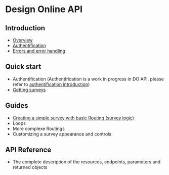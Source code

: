 # Design Online API
## Introduction
- [Overview](intro-overview.md)
- [Authentification](intro-authentification.md)
- [Errors and error handling](intro-error.md)
## Quick start
- Authentification (Authentification is a work in progress in DO API, please refer to [authentification introduction](intro-authentification.md))
- [Getting surveys](qstart-getsurveys.md)
## Guides
- [Creating a simple survey with basic Routing (survey logic)](guide-create-survey.md)
- Loops
- More complexe Routings
- Customizing a survey appearance and controls
## API Reference
- The complete description of the resources, endpoints, parameters and returned objects
